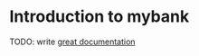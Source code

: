 # Introduction to mybank

TODO: write [great documentation](http://jacobian.org/writing/great-documentation/what-to-write/)
